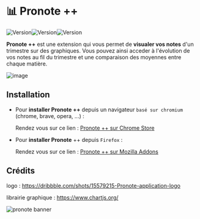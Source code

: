 # 📊 Pronote ++
<div style="display: flex">
<img alt="Version" src="https://img.shields.io/chrome-web-store/v/ipoinflndgnlmgminbilaoajdlfbhgbb?label=%5BChrome%5D%20Pronote%20%2B%2B" />
<img alt="Version" src="https://img.shields.io/amo/v/pronote?label=%5BFirefox%5D%20Pronote%20%2B%2B" />
<img alt="Version" src="https://img.shields.io/badge/version-0.1.2-blue.svg?cacheSeconds=2592000" />

</div>

**Pronote ++** est une extension  qui vous permet de **visualer vos notes** d'un trimestre sur des graphiques. Vous pouvez ainsi acceder à l'évolution de vos notes au fil du trimestre et une comparaison des moyennes entre chaque matière.

![image](https://user-images.githubusercontent.com/80203026/204807417-06567f0b-5d8d-4949-bcfb-809e90ef2281.png)

## Installation
- Pour **installer Pronote ++** depuis un navigateur `basé sur chromium` (chrome, brave, opera, ...) : 
  
  Rendez vous sur ce lien : [Pronote ++ sur Chrome Store](https://chrome.google.com/webstore/detail/pronote/ "Chrome Web Store")


- Pour **installer Pronote** ++ depuis `Firefox` :
  
  Rendez vous sur ce lien : [Pronote ++ sur Mozilla Addons](https://addons.mozilla.org/fr/firefox/addon/pronote/ "Mozilla Addons")

## Crédits
logo : https://dribbble.com/shots/15579215-Pronote-application-logo

librairie graphique : https://www.chartjs.org/

![pronote banner](https://user-images.githubusercontent.com/80203026/204856665-d6eb32ae-a4f0-4dd7-a15a-4ab93e03db27.png)
